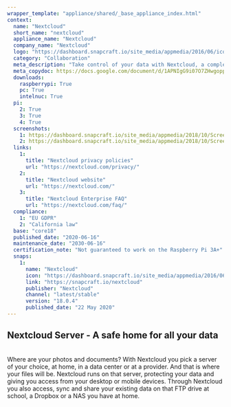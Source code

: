 ```yaml
---
wrapper_template: "appliance/shared/_base_appliance_index.html"
context:
  name: "Nextcloud"
  short_name: "nextcloud"
  appliance_name: "Nextcloud"
  company_name: "Nextcloud"
  logo: "https://dashboard.snapcraft.io/site_media/appmedia/2016/06/icon.svg_1.png"
  category: "Collaboration"
  meta_description: "Take control of your data with Nextcloud, a completely integrated on-premises platform for online content collaboration and data storage out of the box."
  meta_copydoc: https://docs.google.com/document/d/1APNIgG9i07O7ZHwgoppi8PQhp1Wbw3PKwP5zA95fZ5I/edit?tab=t.0
  downloads:
    raspberrypi: True
    pc: True
    intelnuc: True
  pi:
    2: True
    3: True
    4: True
  screenshots:
    1: https://dashboard.snapcraft.io/site_media/appmedia/2018/10/Screenshot_from_2018-10-26_09-49-46.png
    2: https://dashboard.snapcraft.io/site_media/appmedia/2018/10/Screenshot_from_2018-10-26_09-48-50.png
  links:
    1:
      title: "Nextcloud privacy policies"
      url: "https://nextcloud.com/privacy/"
    2:
      title: "Nextcloud website"
      url: "https://nextcloud.com/"
    3:
      title: "Nextcloud Enterprise FAQ"
      url: "https://nextcloud.com/faq/"
  compliance:
    1: "EU GDPR"
    2: "California law"
  base: "core18"
  published_date: "2020-06-16"
  maintenance_date: "2030-06-16"
  certification_note: "Not guaranteed to work on the Raspberry Pi 3A+"
  snaps:
    1:
      name: "Nextcloud"
      icon: "https://dashboard.snapcraft.io/site_media/appmedia/2016/06/icon.svg_1.png"
      link: "https://snapcraft.io/nextcloud"
      publisher: "Nextcloud"
      channel: "latest/stable"
      version: "18.0.4"
      published_date: "22 May 2020"
---
```


<h2>Nextcloud Server - A safe home for all your data</h2>

<br />
Where are your photos and documents? With Nextcloud you pick a server of your choice, at home, in a data center or at a provider. And that is where your files will be. Nextcloud runs on that server, protecting your data and giving you access from your desktop or mobile devices. Through Nextcloud you also access, sync and share your existing data on that FTP drive at school, a Dropbox or a NAS you have at home.
